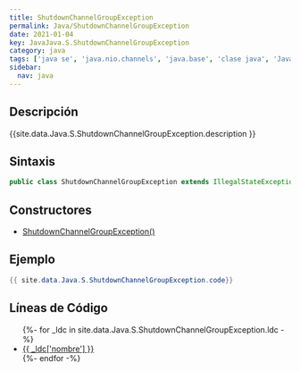 ```yaml
---
title: ShutdownChannelGroupException
permalink: Java/ShutdownChannelGroupException
date: 2021-01-04
key: JavaJava.S.ShutdownChannelGroupException
category: java
tags: ['java se', 'java.nio.channels', 'java.base', 'clase java', 'Java 1.7']
sidebar: 
  nav: java
---
```


## Descripción
{{site.data.Java.S.ShutdownChannelGroupException.description }}

## Sintaxis
~~~java
public class ShutdownChannelGroupException extends IllegalStateException
~~~

## Constructores
* [ShutdownChannelGroupException()](/Java/ShutdownChannelGroupException/ShutdownChannelGroupException/)

## Ejemplo
~~~java
{{ site.data.Java.S.ShutdownChannelGroupException.code}}
~~~

## Líneas de Código
<ul>
{%- for _ldc in site.data.Java.S.ShutdownChannelGroupException.ldc -%}
   <li>
       <a href="{{_ldc['url'] }}">{{ _ldc['nombre'] }}</a>
   </li>
{%- endfor -%}
</ul>
